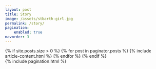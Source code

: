 ```yaml
---
layout: post
title: Story
image: /assets/stbarth-girl.jpg
permalink: /story/
pagination:
    enabled: true
navorder: 3
---
```


<div class="container">
    <div class="row">
        <div class="col col-12 col-d-10 col-m-12 push-m-0 push-d-1">
            <div class="contaniner__inner">
                <div class="row grid">
                    {% if site.posts.size > 0 %}
                    {% for post in paginator.posts %}
                    {% include article-content.html %}
                    {% endfor %}
                    {% endif %}
                </div>
            </div>
        </div>
    </div>
</div>
{% include pagination.html %}